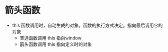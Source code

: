 # 箭头函数

- this 
   函数调用时，自动生成的对象。函数的执行方式决定，指向最后调用它的对象
   - 普通函数调用 this 指向window
   - 箭头函数调用 this 指向定义时的对象
